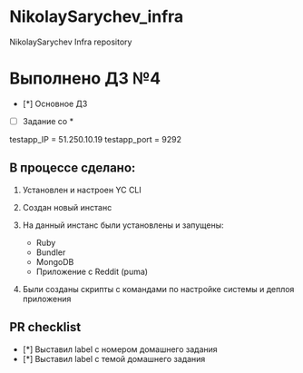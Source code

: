 # NikolaySarychev_infra
NikolaySarychev Infra repository

# Выполнено ДЗ №4
 - [*] Основное ДЗ
 - [ ] Задание со *

testapp_IP = 51.250.10.19
testapp_port = 9292

## В процессе сделано:
1. Установлен и настроен YC CLI
2. Создан новый инстанс
3. На данный инстанс были установлены и запущены:
    - Ruby 
    - Bundler
    - MongoDB
    - Приложение с Reddit (puma) 

4. Были созданы скрипты с командами по настройке системы и деплоя приложения


## PR checklist
 - [*] Выставил label с номером домашнего задания
 - [*] Выставил label с темой домашнего задания
